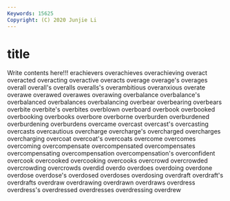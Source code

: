 ```yaml
---
Keywords: 15625
Copyright: (C) 2020 Junjie Li
---
```


# title

Write contents here!!!
erachievers 
overachieves 
overachieving 
overact
overacted 
overacting 
overactive 
overacts 
overage 
overage's 
overages 
overall 
overall's 
overalls
overalls's 
overambitious 
overanxious 
overate 
overawe 
overawed 
overawes 
overawing 
overbalance 
overbalance's
overbalanced 
overbalances 
overbalancing 
overbear 
overbearing 
overbears 
overbite 
overbite's 
overbites 
overblown
overboard 
overbook 
overbooked 
overbooking 
overbooks 
overbore 
overborne 
overburden 
overburdened 
overburdening
overburdens 
overcame 
overcast 
overcast's 
overcasting 
overcasts 
overcautious 
overcharge 
overcharge's 
overcharged
overcharges 
overcharging 
overcoat 
overcoat's 
overcoats 
overcome 
overcomes 
overcoming 
overcompensate 
overcompensated
overcompensates 
overcompensating 
overcompensation 
overcompensation's 
overconfident 
overcook 
overcooked 
overcooking 
overcooks 
overcrowd
overcrowded 
overcrowding 
overcrowds 
overdid 
overdo 
overdoes 
overdoing 
overdone 
overdose 
overdose's
overdosed 
overdoses 
overdosing 
overdraft 
overdraft's 
overdrafts 
overdraw 
overdrawing 
overdrawn 
overdraws
overdress 
overdress's 
overdressed 
overdresses 
overdressing 
overdrew 
